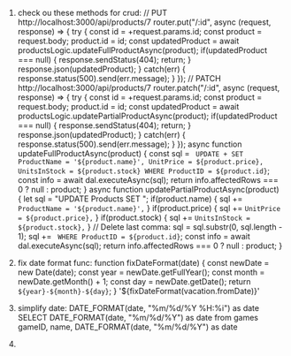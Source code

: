 1. check ou these methods for crud:
<controller-></controller->
// PUT http://localhost:3000/api/products/7
router.put("/:id", async (request, response) => {
    try {
        const id = +request.params.id;
        const product = request.body;
        product.id = id;
        const updatedProduct = await productsLogic.updateFullProductAsync(product); 
        if(updatedProduct === null) {
            response.sendStatus(404);
            return;
        }  
        response.json(updatedProduct);
    }
    catch(err) {
        response.status(500).send(err.message);
    }
});
// PATCH http://localhost:3000/api/products/7
router.patch("/:id", async (request, response) => {
    try {
        const id = +request.params.id;
        const product = request.body;
        product.id = id;
        const updatedProduct = await productsLogic.updatePartialProductAsync(product);
        if(updatedProduct === null) {
            response.sendStatus(404);
            return;
        }
        response.json(updatedProduct);
    }
    catch(err) {
        response.status(500).send(err.message);
    }
});
<logic-></logic->
async function updateFullProductAsync(product) {
    const sql = `
        UPDATE + SET
            ProductName = '${product.name}',
            UnitPrice = ${product.price},
            UnitsInStock = ${product.stock}
        WHERE ProductID = ${product.id}`;
    const info = await dal.executeAsync(sql);
    return info.affectedRows === 0 ? null : product;
}
async function updatePartialProductAsync(product) {
    let sql = "UPDATE Products SET ";
    if(product.name) {
        sql += `ProductName = '${product.name}',`
    }
    if(product.price) {
        sql += `UnitPrice = ${product.price},`
    }
    if(product.stock) {
        sql += `UnitsInStock = ${product.stock},`
    }
    // Delete last comma: 
    sql = sql.substr(0, sql.length - 1);
    sql += ` WHERE ProductID = ${product.id}`;
    const info = await dal.executeAsync(sql);
    return info.affectedRows === 0 ? null : product;
}

2. fix date format func:
function fixDateFormat(date) {
    const newDate = new Date(date);
    const year = newDate.getFullYear();
    const month = newDate.getMonth() + 1;
    const day = newDate.getDate();
    return `${year}-${month}-${day}`;
}
'${fixDateFormat(vacation.fromDate)}'

3. simplify date:
DATE_FORMAT(date, "%m/%d/%Y %H:%i") as date
SELECT DATE_FORMAT(date, "%m/%d/%Y") as date from games
 gameID, name, DATE_FORMAT(date, "%m/%d/%Y") as date
 
4. 